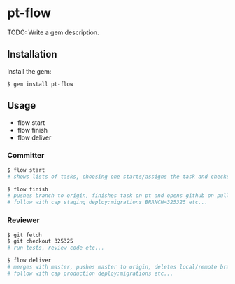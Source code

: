 # pt-flow

TODO: Write a gem description.

## Installation

Install the gem:

    $ gem install pt-flow

## Usage

- flow start
- flow finish
- flow deliver

### Committer

```bash
$ flow start
# shows lists of tasks, choosing one starts/assigns the task and checks out a new branch.

$ flow finish
# pushes branch to origin, finishes task on pt and opens github on pull request page.
# follow with cap staging deploy:migrations BRANCH=325325 etc...
```

### Reviewer

```bash
$ git fetch
$ git checkout 325325
# run tests, review code etc...

$ flow deliver
# merges with master, pushes master to origin, deletes local/remote branch, delivers task on pt
# follow with cap production deploy:migrations etc...
